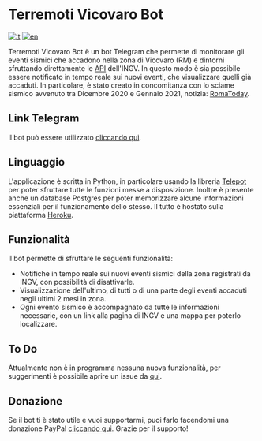 # Terremoti Vicovaro Bot
[![it](https://img.shields.io/badge/lang-it-green.svg)](https://github.com/giacar/terremoti-vicovaro-bot/blob/main/README.md)
[![en](https://img.shields.io/badge/lang-en-red.svg)](https://github.com/giacar/terremoti-vicovaro-bot/blob/main/README.en.md)

Terremoti Vicovaro Bot è un bot Telegram che permette di monitorare gli eventi sismici che accadono nella zona di Vicovaro (RM) e dintorni sfruttando direttamente le [API](http://terremoti.ingv.it/webservices_and_software) dell'INGV. In questo modo è sia possibile essere notificato in tempo reale sui nuovi eventi, che visualizzare quelli già accaduti.
In particolare, è stato creato in concomitanza con lo sciame sismico avvenuto tra Dicembre 2020 e Gennaio 2021, notizia: [RomaToday](https://www.romatoday.it/cronaca/terremoto-roma-est-28-gennaio-2021.html).

## Link Telegram
Il bot può essere utilizzato [cliccando qui](https://t.me/vicovaro_earthquakes_bot).

## Linguaggio
L'applicazione è scritta in Python, in particolare usando la libreria [Telepot](https://telepot.readthedocs.io/en/latest/) per poter sfruttare tutte le funzioni messe a disposizione. Inoltre è presente anche un database Postgres per poter memorizzare alcune informazioni essenziali per il funzionamento dello stesso. Il tutto è hostato sulla piattaforma [Heroku](https://www.heroku.com/).

## Funzionalità
Il bot permette di sfruttare le seguenti funzionalità:
* Notifiche in tempo reale sui nuovi eventi sismici della zona registrati da INGV, con possibilità di disattivarle.
* Visualizzazione dell'ultimo, di tutti o di una parte degli eventi accaduti negli ultimi 2 mesi in zona.
* Ogni evento sismico è accompagnato da tutte le informazioni necessarie, con un link alla pagina di INGV e una mappa per poterlo localizzare.

## To Do
Attualmente non è in programma nessuna nuova funzionalità, per suggerimenti è possibile aprire un issue da [qui](https://github.com/giacar/terremoti-vicovaro-bot/issues).

## Donazione
Se il bot ti è stato utile e vuoi supportarmi, puoi farlo facendomi una donazione PayPal [cliccando qui](https://www.paypal.me/gianmarcocariggi). Grazie per il supporto!